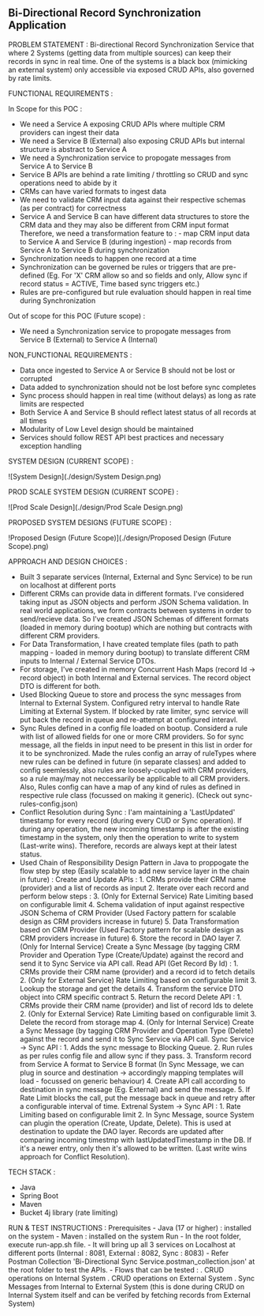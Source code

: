 Bi-Directional Record Synchronization Application
-------------------------------------------------

PROBLEM STATEMENT : 
Bi-directional Record Synchronization Service that where 2 Systems (getting data from multiple sources) can keep their records in sync in real time.
One of the systems is a black box (mimicking an external system) only accessible via exposed CRUD APIs, also governed by rate limits.

FUNCTIONAL REQUIREMENTS :

In Scope for this POC :
- We need a Service A exposing CRUD APIs where multiple CRM providers can ingest their data
- We need a Service B (External) also exposing CRUD APIs but internal structure is abstract to Service A
- We need a Synchronization service to propogate messages from Service A to Service B
- Service B APIs are behind a rate limiting / throttling so CRUD and sync operations need to abide by it
- CRMs can have varied formats to ingest data
- We need to validate CRM input data against their respective schemas (as per contract) for correctness
- Service A and Service B can have different data structures to store the CRM data and they may also be different from CRM input format
  Therefore, we need a transformation feature to : 
      - map CRM input data to Service A and Service B (during ingestion)
      - map records from Service A to Service B during synchronization
- Synchronization needs to happen one record at a time
- Synchronization can be governed be rules or triggers that are pre-defined
  (Eg. For 'X' CRM allow so and so fields and only, Allow sync if record status = ACTIVE, Time based sync triggers etc.)
- Rules are pre-configured but rule evaluation should happen in real time during Synchronization

Out of scope for this POC (Future scope) :
- We need a Synchronization service to propogate messages from Service B (External) to Service A (Internal)


NON_FUNCTIONAL REQUIREMENTS :
- Data once ingested to Service A or Service B should not be lost or corrupted
- Data added to synchronization should not be lost before sync completes
- Sync process should happen in real time (without delays) as long as rate limits are respected
- Both Service A and Service B should reflect latest status of all records at all times
- Modularity of Low Level design should be maintained
- Services should follow REST API best practices and necessary exception handling

SYSTEM DESIGN (CURRENT SCOPE) :

![System Design](./design/System Design.png)


PROD SCALE SYSTEM DESIGN (CURRENT SCOPE) : 

![Prod Scale Design](./design/Prod Scale Design.png)


PROPOSED SYSTEM DESIGNS (FUTURE SCOPE) :

!Proposed Design (Future Scope)](./design/Proposed Design (Future Scope).png)


APPROACH AND DESIGN CHOICES :
- Built 3 separate services (Internal, External and Sync Service) to be run on localhost at different ports
- Different CRMs can provide data in different formats. I've considered taking input as JSON objects and perform JSON Schema validation.
  In real world applications, we form contracts between systems in order to send/recieve data.
  So I've created JSON Schemas of different formats (loaded in memory during bootup) which are nothing but contracts with different CRM providers.
- For Data Transformation, I have created template files (path to path mapping - loaded in memory during bootup) to translate different CRM inputs to
  Internal / External Service DTOs.
- For storage, I've created in memory Concurrent Hash Maps (record Id -> record object) in both Internal and External services. The record object DTO is different for both.
- Used Blocking Queue to store and process the sync messages from Internal to External System. Configured retry interval to handle Rate Limiting at External System.
  If blocked by rate limiter, sync service will put back the record in queue and re-attempt at configured interavl.
- Sync Rules defined in a config file loaded on bootup. Considerd a rule with list of allowed fields for one or more CRM providers. So for sync message, all the fields
  in input need to be present in this list in order for it to be synchronized.
  Made the rules config an array of ruleTypes where new rules can be defined in future (in separate classes)  and added to config seemlessly, also rules are loosely-coupled
  with CRM providers, so a rule may/may not neccessarily be applicable to all CRM providers. Also, Rules config can have a map of any kind of rules as defined in respective
  rule class (focussed on making it generic). (Check out sync-rules-config.json)
- Conflict Resolution during Sync : I'am maintaining a 'LastUpdated' timestamp for every record (during every CUD or Sync operation). If during any operation, the new incoming timestamp is after the existing timestamp in the system, only then the operation to write to system (Last-write wins). Therefore, records are always kept at their latest status.
- Used Chain of Responsibility Design Pattern in Java to proppogate the flow step by step (Easily scalable to add new service layer in the chain in future) :
    Create and Update APIs :
        1. CRMs provide their CRM name (provider) and a list of records as input
        2. Iterate over each record and perform below steps :
        3. (Only for External Service) Rate Limiting based on configurable limit
        4. Schema validation of input against respective JSON Schema of CRM Provider (Used Factory pattern for scalable design as CRM providers increase in future)
        5. Data Transformation based on CRM Provider (Used Factory pattern for scalable design as CRM providers increase in future)
        6. Store the record in DAO layer
        7. (Only for Internal Service) Create a Sync Message (by tagging CRM Provider and Operation Type (Create/Update) against the record and
           send it to Sync Service via API call.
     Read API (Get Record By Id) :
        1. CRMs provide their CRM name (provider) and a record id to fetch details
        2. (Only for External Service) Rate Limiting based on configurable limit
        3. Lookup the storage and get the details
        4. Transform the service DTO object into CRM specific contract
        5. Return the record
      Delete API :
        1. CRMs provide their CRM name (provider) and list of record Ids to delete
        2. (Only for External Service) Rate Limiting based on configurable limit
        3. Delete the record from storage map
        4. (Only for Internal Service) Create a Sync Message (by tagging CRM Provider and Operation Type (Delete) against the record and
           send it to Sync Service via API call.
      Sync Service -> Sync API :
        1. Adds the sync message to Blocking Queue.
        2. Run rules as per rules config file and allow sync if they pass.
        3. Transform record from Service A format to Service B format 
          (In Sync Message, we can plug in source and destination -> accordingly mapping templates will load - focussed on generic behaviour)
        4. Create API call according to destination in sync message (Eg. External) and send the message.
        5. If Rate Limit blocks the call, put the message back in queue and retry after a configurable interval of time.
      Extrenal System -> Sync API :
        1. Rate Limiting based on configurable limit
        2. In Sync Message, source System can plugin the operation (Create, Update, Delete). This is used at destination to update the DAO layer.
           Records are updated after comparing incoming timestmp with lastUpdatedTimestamp in the DB. If it's a newer entry, only then it's allowed to be written.
           (Last write wins approach for Conflict Resolution). 

TECH STACK :
- Java
- Spring Boot
- Maven
- Bucket 4j library (rate limiting)

RUN & TEST INSTRUCTIONS : 
Prerequisites
    - Java (17 or higher) : installed on the system
    - Maven : installed on the system
Run 
    - In the root folder, execute run-app.sh file.
    - It will bring up all 3 services on Localhost at different ports (Internal : 8081, External : 8082, Sync : 8083)
    - Refer Postman Collection 'Bi-Directional Sync Service.postman_collection.json' at the root folder to test the APIs.
    - Flows that can be tested : 
        . CRUD operations on Internal System
        . CRUD operations on External System
        . Sync Messages from Internal to External System (this is done during CRUD on Internal System itself and can be verifed by fetching records from External System)

